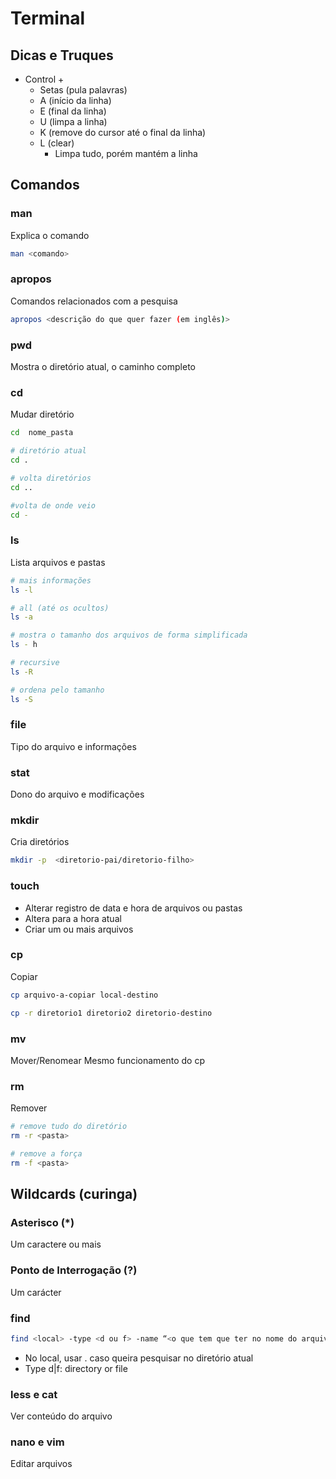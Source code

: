 # Terminal
## Dicas e Truques
- Control +
  - Setas (pula palavras)
  - A (início da linha)
  - E (final da linha)
  - U (limpa a linha)
  - K (remove do cursor até o final da linha)
  - L (clear)
    - Limpa tudo, porém mantém a linha

## Comandos
### man
Explica o comando
```bash
man <comando>
```

### apropos
Comandos relacionados com a pesquisa
```bash
apropos <descrição do que quer fazer (em inglês)>
```

### pwd
Mostra o diretório atual, o caminho completo

### cd
Mudar diretório
```bash
cd  nome_pasta

# diretório atual
cd .

# volta diretórios
cd ..

#volta de onde veio
cd -
```

### ls
Lista arquivos e pastas
```bash
# mais informações
ls -l

# all (até os ocultos)
ls -a

# mostra o tamanho dos arquivos de forma simplificada
ls - h

# recursive
ls -R

# ordena pelo tamanho
ls -S
```

### file
Tipo do arquivo e informações

### stat
Dono do arquivo e modificações

### mkdir
Cria diretórios
```bash
mkdir -p  <diretorio-pai/diretorio-filho>
```

### touch
- Alterar registro de data e hora de arquivos ou pastas
- Altera para a hora atual
- Criar um ou mais arquivos

### cp
Copiar
```bash
cp arquivo-a-copiar local-destino

cp -r diretorio1 diretorio2 diretorio-destino
```

### mv
Mover/Renomear
Mesmo funcionamento do cp

### rm
Remover
```bash
# remove tudo do diretório
rm -r <pasta> 

# remove a força
rm -f <pasta>
```

## Wildcards (curinga)

### Asterisco (*)
Um caractere ou mais

### Ponto de Interrogação (?)
Um carácter

### find
```bash
find <local> -type <d ou f> -name “<o que tem que ter no nome do arquivo>”
```
- No local, usar . caso queira pesquisar no diretório atual
- Type d|f: directory or file

### less e cat
Ver conteúdo do arquivo

### nano e vim
Editar arquivos